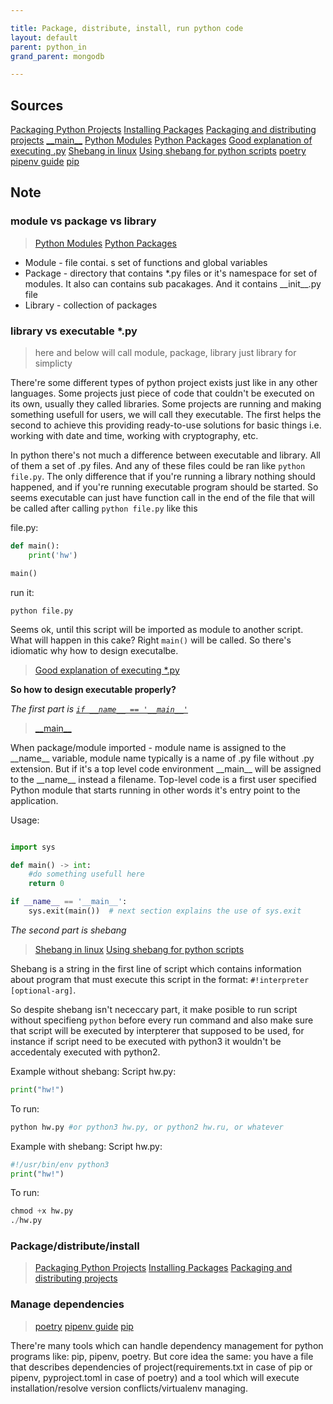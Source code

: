 ```yaml
---

title: Package, distribute, install, run python code
layout: default
parent: python_in
grand_parent: mongodb

---
```


## Sources

[Packaging Python Projects](https://packaging.python.org/en/latest/tutorials/packaging-projects/)
[Installing Packages](https://packaging.python.org/en/latest/tutorials/installing-packages/)
[Packaging and distributing projects](https://packaging.python.org/en/latest/guides/distributing-packages-using-setuptools/)
[\_\_main\_\_](https://docs.python.org/3/library/__main__.html)
[Python Modules](https://docs.python.org/3/tutorial/modules.html#tut-modules)
[Python Packages](https://docs.python.org/3/tutorial/modules.html#tut-packages)
[Good explanation of executing .py](https://stackoverflow.com/questions/419163/what-does-if-name-main-do?answertab=scoredesc#tab-top)
[Shebang in linux](https://www.baeldung.com/linux/shebang)
[Using shebang for python scripts](https://linuxhint.com/python-shebang/)
[poetry](https://python-poetry.org/docs/basic-usage/)
[pipenv guide](https://realpython.com/pipenv-guide/)
[pip](https://pip.pypa.io/en/stable/)

## Note

### module vs package vs library

> [Python Modules](https://docs.python.org/3/tutorial/modules.html#tut-modules)
> [Python Packages](https://docs.python.org/3/tutorial/modules.html#tut-packages)

*   Module - file contai. s set of functions and global variables
*   Package - directory that contains \*.py files or it's namespace for set of modules. It also can contains sub pacakages. And it contains \_\_init\_\_.py file
*   Library - collection of packages

### library vs executable \*.py

> here and below will call module, package, library just library for simplicty

There're some different types of python project exists just like in any other languages. Some projects just piece of code that couldn't be executed on its own, usually they called libraries. Some projects are running and making something usefull for users, we will call they executable. The first helps the second to achieve this providing ready-to-use solutions for basic things i.e. working with date and time, working with cryptography, etc.

In python there's not much a difference between executable and library. All of them a set of .py files. And any of these files could be ran like `python file.py`. The only difference that if you're running a library nothing should happened, and if you're running executable program should be started. So seems executable can just have  function call in the end of the file that will be called after calling `python file.py` like this

file.py:

```python
def main():
	print('hw')

main()
```

run it:

```shell
python file.py
```

Seems ok, until this script will be imported as module to another script. What will happen in this cake? Right `main()` will be called. So there's idiomatic why how to design executalbe.

> [Good explanation of executing \*.py](https://stackoverflow.com/questions/419163/what-does-if-name-main-do?answertab=scoredesc#tab-top)

**So how to design executable properly?**

*The first part is [`if __name__ == '__main__'`](https://docs.python.org/3/library/__main__.html#name-main)*

> [\_\_main\_\_](https://docs.python.org/3/library/__main__.html)

When package/module imported - module name is assigned to the \_\_name\_\_ variable, module name typically is a name of .py file without .py extension. But if it's a top level code environment \_\_main\_\_ will be assigned to the \_\_name\_\_ instead a filename. Top-level code is a first user specified Python module that starts running in other words it's entry point to the application.

Usage:

```python

import sys

def main() -> int:
	#do something usefull here
    return 0

if __name__ == '__main__':
    sys.exit(main())  # next section explains the use of sys.exit

```

*The second part is shebang*

> [Shebang in linux](https://www.baeldung.com/linux/shebang)
> [Using shebang for python scripts](https://linuxhint.com/python-shebang/)

Shebang is a string in the first line of script which contains information about program that must execute this script in the format: `#!interpreter [optional-arg]`.

So despite shebang isn't nececcary part, it make posible to run script without specifieng `python` before every run command and also make sure that script will be executed by interpterer that supposed to be used, for instance if script need to be executed with python3 it wouldn't be accedentaly executed with python2.

Example without shebang:
Script hw\.py:

```python
print("hw!")
```

To run:

```python
python hw.py #or python3 hw.py, or python2 hw.ru, or whatever
```

Example with shebang:
Script hw\.py:

```python
#!/usr/bin/env python3
print("hw!")
```

To run:

```python
chmod +x hw.py
./hw.py
```

### Package/distribute/install

> [Packaging Python Projects](https://packaging.python.org/en/latest/tutorials/packaging-projects/)
> [Installing Packages](https://packaging.python.org/en/latest/tutorials/installing-packages/)
> [Packaging and distributing projects](https://packaging.python.org/en/latest/guides/distributing-packages-using-setuptools/)

### Manage dependencies

> [poetry](https://python-poetry.org/docs/basic-usage/)
> [pipenv guide](https://realpython.com/pipenv-guide/)
> [pip](https://pip.pypa.io/en/stable/)

There're many tools which can handle dependency management for python programs like: pip, pipenv, poetry. But core idea the same: you have a file that describes dependencies of project(requirements.txt in case of pip or pipenv, pyproject.toml in case of poetry) and a tool which will execute installation/resolve version conflicts/virtualenv managing.
